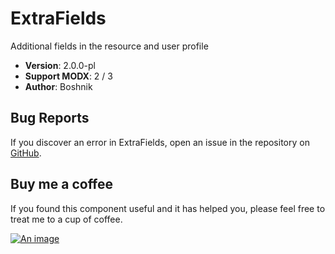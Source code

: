 # ExtraFields
Additional fields in the resource and user profile

 - **Version**: 2.0.0-pl
 - **Support MODX**: 2 / 3
 - **Author**: Boshnik


## Bug Reports

If you discover an error in ExtraFields, open an issue in the repository on [GitHub](https://github.com/Boshnik/ExtraFields).

## Buy me a coffee

If you found this component useful and it has helped you, please feel free to treat me to a cup of coffee.

[![An image](https://img.buymeacoffee.com/button-api/?text=Buy%20me%20a%20coffee&emoji=%E2%98%95&slug=boshnik&button_colour=FFDD00&font_colour=000000&font_family=Cookie&outline_colour=000000&coffee_colour=ffffff)](https://www.buymeacoffee.com/boshnik)